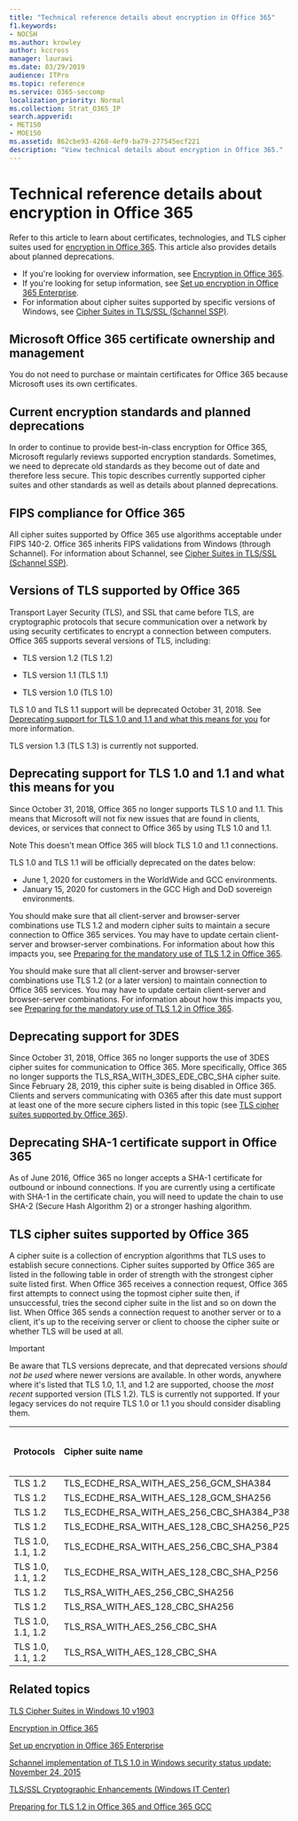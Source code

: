 ```yaml
---
title: "Technical reference details about encryption in Office 365"
f1.keywords:
- NOCSH
ms.author: krowley
author: kccross
manager: laurawi
ms.date: 03/29/2019
audience: ITPro
ms.topic: reference
ms.service: O365-seccomp
localization_priority: Normal
ms.collection: Strat_O365_IP
search.appverid:
- MET150
- MOE150
ms.assetid: 862cbe93-4268-4ef9-ba79-277545ecf221
description: "View technical details about encryption in Office 365."
---
```


# Technical reference details about encryption in Office 365

Refer to this article to learn about certificates, technologies, and TLS cipher suites used for [encryption in Office 365](encryption.md). This article also provides details about planned deprecations.
  
- If you're looking for overview information, see [Encryption in Office 365](encryption.md).
- If you're looking for setup information, see [Set up encryption in Office 365 Enterprise](set-up-encryption.md).
- For information about cipher suites supported by specific versions of Windows, see [Cipher Suites in TLS/SSL (Schannel SSP)](https://docs.microsoft.com/windows/desktop/SecAuthN/cipher-suites-in-schannel).
    
## Microsoft Office 365 certificate ownership and management

You do not need to purchase or maintain certificates for Office 365 because Microsoft uses its own certificates.
  
## Current encryption standards and planned deprecations

In order to continue to provide best-in-class encryption for Office 365, Microsoft regularly reviews supported encryption standards. Sometimes, we need to deprecate old standards as they become out of date and therefore less secure. This topic describes currently supported cipher suites and other standards as well as details about planned deprecations. 

## FIPS compliance for Office 365
All cipher suites supported by Office 365 use algorithms acceptable under FIPS 140-2. Office 365 inherits FIPS validations from Windows (through Schannel). For information about Schannel, see [Cipher Suites in TLS/SSL (Schannel SSP)](https://docs.microsoft.com/windows/desktop/SecAuthN/cipher-suites-in-schannel).
  
## Versions of TLS supported by Office 365

Transport Layer Security (TLS), and SSL that came before TLS, are cryptographic protocols that secure communication over a network by using security certificates to encrypt a connection between computers. Office 365 supports several versions of TLS, including:
  
- TLS version 1.2 (TLS 1.2)
    
- TLS version 1.1 (TLS 1.1)
    
- TLS version 1.0 (TLS 1.0)
    
 TLS 1.0 and TLS 1.1 support will be deprecated October 31, 2018. See [Deprecating support for TLS 1.0 and 1.1 and what this means for you](technical-reference-details-about-encryption.md#TLS11and12deprecation) for more information. 
 
 TLS version 1.3 (TLS 1.3) is currently not supported.
  
## Deprecating support for TLS 1.0 and 1.1 and what this means for you
<a name="TLS11and12deprecation"> </a>

Since October 31, 2018, Office 365 no longer supports TLS 1.0 and 1.1. This means that Microsoft will not fix new issues that are found in clients, devices, or services that connect to Office 365 by using TLS 1.0 and 1.1.

Note This doesn't mean Office 365 will block TLS 1.0 and 1.1 connections. 

TLS 1.0 and TLS 1.1 will be officially deprecated on the dates below:
- June 1, 2020 for customers in the WorldWide and GCC environments.
- January 15, 2020 for customers in the GCC High and DoD sovereign environments. 

You should make sure that all client-server and browser-server combinations use TLS 1.2 and modern cipher suits to maintain a secure connection to Office 365 services. You may have to update certain client-server and browser-server combinations. For information about how this impacts you, see [Preparing for the mandatory use of TLS 1.2 in Office 365](https://support.microsoft.com/en-us/help/4057306/preparing-for-tls-1-2-in-office-365).

You should make sure that all client-server and browser-server combinations use TLS 1.2 (or a later version) to maintain connection to Office 365 services. You may have to update certain client-server and browser-server combinations. For information about how this impacts you, see [Preparing for the mandatory use of TLS 1.2 in Office 365](https://support.microsoft.com/help/4057306/preparing-for-tls-1-2-in-office-365).

  
## Deprecating support for 3DES
<a name="TLS11and12deprecation"> </a>

Since October 31, 2018, Office 365 no longer supports the use of 3DES cipher suites for communication to Office 365. More specifically, Office 365 no longer supports the TLS_RSA_WITH_3DES_EDE_CBC_SHA cipher suite. Since February 28, 2019, this cipher suite is being disabled in Office 365. Clients and servers communicating with O365 after this date must support at least one of the more secure ciphers listed in this topic (see [TLS cipher suites supported by Office 365](technical-reference-details-about-encryption.md#TLSCipherSuites)).
  
## Deprecating SHA-1 certificate support in Office 365
<a name="TLS11and12deprecation"> </a>

As of June 2016, Office 365 no longer accepts a SHA-1 certificate for outbound or inbound connections. If you are currently using a certificate with SHA-1 in the certificate chain, you will need to update the chain to use SHA-2 (Secure Hash Algorithm 2) or a stronger hashing algorithm.
  
## TLS cipher suites supported by Office 365
<a name="TLSCipherSuites"> </a>

A cipher suite is a collection of encryption algorithms that TLS uses to establish secure connections. Cipher suites supported by Office 365 are listed in the following table in order of strength with the strongest cipher suite listed first. When Office 365 receives a connection request, Office 365 first attempts to connect using the topmost cipher suite then, if unsuccessful, tries the second cipher suite in the list and so on down the list. When Office 365 sends a connection request to another server or to a client, it's up to the receiving server or client to choose the cipher suite or whether TLS will be used at all.

> [!IMPORTANT]
> Be aware that TLS versions deprecate, and that deprecated versions *should not be used* where newer versions are available. In other words, anywhere where it's listed that TLS 1.0, 1.1, and 1.2 are supported, choose the *most recent* supported version (TLS 1.2). TLS is currently not supported. If your legacy services do not require TLS 1.0 or 1.1 you should consider disabling them. 
  
|**Protocols**|**Cipher suite name**|**Key exchange algorithm/Strength**|**Perfect Forward Secrecy support**|**Authentication algorithm/Strength**|**Cipher/Strength**|
|:-----|:-----|:-----|:-----|:-----|:-----|
|TLS 1.2  <br/> |TLS_ECDHE_RSA_WITH_AES_256_GCM_SHA384  <br/> |ECDH/192  <br/> |Yes  <br/> |RSA/112  <br/> |AES/256  <br/> |
|TLS 1.2  <br/> |TLS_ECDHE_RSA_WITH_AES_128_GCM_SHA256  <br/> |ECDH/128  <br/> |Yes  <br/> |RSA/112  <br/> |AES/128  <br/> |
|TLS 1.2  <br/> |TLS_ECDHE_RSA_WITH_AES_256_CBC_SHA384_P384  <br/> |ECDH/192  <br/> |Yes  <br/> |RSA/112  <br/> |AES/256  <br/> |
|TLS 1.2  <br/> |TLS_ECDHE_RSA_WITH_AES_128_CBC_SHA256_P256  <br/> |ECDH/128  <br/> |Yes  <br/> |RSA/112  <br/> |AES/128  <br/> |
|TLS 1.0, 1.1, 1.2  <br/> |TLS_ECDHE_RSA_WITH_AES_256_CBC_SHA_P384  <br/> |ECDH/192  <br/> |Yes  <br/> |RSA/112  <br/> |AES/256  <br/> |
|TLS 1.0, 1.1, 1.2  <br/> |TLS_ECDHE_RSA_WITH_AES_128_CBC_SHA_P256  <br/> |ECDH/128  <br/> |Yes  <br/> |RSA/112  <br/> |AES/128  <br/> |
|TLS 1.2  <br/> |TLS_RSA_WITH_AES_256_CBC_SHA256  <br/> |RSA/112  <br/> |No  <br/> |RSA/112  <br/> |AES/256  <br/> |
|TLS 1.2  <br/> |TLS_RSA_WITH_AES_128_CBC_SHA256  <br/> |RSA/112  <br/> |No  <br/> |RSA/112  <br/> |AES/128  <br/> |
|TLS 1.0, 1.1, 1.2  <br/> |TLS_RSA_WITH_AES_256_CBC_SHA  <br/> |RSA/112  <br/> |No  <br/> |RSA/112  <br/> |AES/256  <br/> |
|TLS 1.0, 1.1, 1.2  <br/> |TLS_RSA_WITH_AES_128_CBC_SHA  <br/> |RSA/112  <br/> |No  <br/> |RSA/112  <br/> |AES/128  <br/> |
   
## Related topics
[TLS Cipher Suites in Windows 10 v1903](https://docs.microsoft.com/en-us/windows/win32/secauthn/tls-cipher-suites-in-windows-10-v1903)

[Encryption in Office 365](encryption.md)
  
[Set up encryption in Office 365 Enterprise](set-up-encryption.md)
  
[Schannel implementation of TLS 1.0 in Windows security status update: November 24, 2015](https://support.microsoft.com/kb/3117336)
  
[TLS/SSL Cryptographic Enhancements (Windows IT Center)](https://technet.microsoft.com/library/cc766285%28v=ws.10%29.aspx)
  
 [Preparing for TLS 1.2 in Office 365 and Office 365 GCC](https://docs.microsoft.com/en-us/office365/troubleshoot/security/prepare-tls-1.2-in-office-365)

